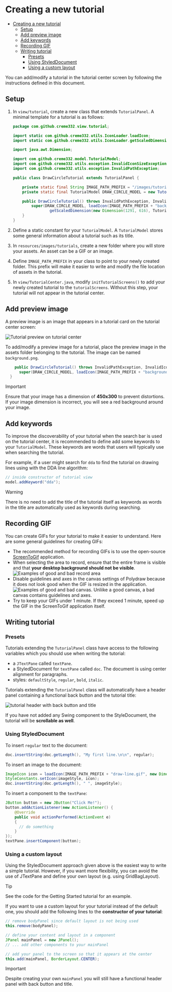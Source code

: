 # Creating a new tutorial

- [Creating a new tutorial](#creating-a-new-tutorial)
  - [Setup](#setup)
  - [Add preview image](#add-preview-image)
  - [Add keywords](#add-keywords)
  - [Recording GIF](#recording-gif)
  - [Writing tutorial](#writing-tutorial)
    - [Presets](#presets)
    - [Using StyledDocument](#using-styleddocument)
    - [Using a custom layout](#using-a-custom-layout)

You can add/modify a tutorial in the tutorial center screen by following the instructions defined in this document.

## Setup

1. In `view/tutorial`, create a new class that extends `TutorialPanel`. A minimal template for a tutorial is as follows:

   ```java
   package com.github.creme332.view.tutorial;

   import static com.github.creme332.utils.IconLoader.loadIcon;
   import static com.github.creme332.utils.IconLoader.getScaledDimension;

   import java.awt.Dimension;

   import com.github.creme332.model.TutorialModel;
   import com.github.creme332.utils.exception.InvalidIconSizeException;
   import com.github.creme332.utils.exception.InvalidPathException;

   public class DrawCircleTutorial extends TutorialPanel {

       private static final String IMAGE_PATH_PREFIX = "/images/tutorials/draw-circle/";
       private static final TutorialModel DRAW_CIRCLE_MODEL = new TutorialModel("Draw Circle");

       public DrawCircleTutorial() throws InvalidPathException, InvalidIconSizeException {
           super(DRAW_CIRCLE_MODEL, loadIcon(IMAGE_PATH_PREFIX + "background.png",
                   getScaledDimension(new Dimension(1291, 616), TutorialCard.IMAGE_DIMENSION)));
       }
   }
   ```

2. Define a static constant for your `TutorialModel`. A `TutorialModel` stores some general information about a tutorial such as its title.
3. In `resources/images/tutorials`, create a new folder where you will store your assets. An asset can be a GIF or an image.
4. Define `IMAGE_PATH_PREFIX` in your class to point to your newly created folder. This prefix will make it easier to write and modify the file location of assets in the tutorial.
5. In `view/TutorialCenter.java`, modify `initTutorialScreens()` to add your newly created tutorial to the `tutorialScreens`. Without this step, your tutorial will not appear in the tutorial center.

## Add preview image

A preview image is an image that appears in a tutorial card on the tutorial center screen:

![Tutorial preview on tutorial center](assets/tutorial-preview.png)

To add/modify a preview image for a tutorial, place the preview image in the assets folder belonging to the tutorial. The image can be named `background.png`.

  ```java
      public DrawCircleTutorial() throws InvalidPathException, InvalidIconSizeException {
        super(DRAW_CIRCLE_MODEL, loadIcon(IMAGE_PATH_PREFIX + "background.png", TutorialCard.IMAGE_DIMENSION));
    }
  ``` 

> [!IMPORTANT]
> Ensure that your image has a dimension of **450x300** to prevent distortions. If your image dimension is incorrect, you will see a red background around your image.

## Add keywords

To improve the discoverability of your tutorial when the search bar is used on the tutorial center, it is recommended to define add some keywords to your `TutorialModel`. These keywords are words that users will typically use when searching the tutorial.

For example, if a user might search for `dda` to find the tutorial on drawing lines using with the DDA line algorithm:

```java
// inside constructor of tutorial view
model.addKeyword("dda");
```

> [!WARNING]
> There is no need to add the title of the tutorial itself as keywords as words in the title are automatically used as keywords during searching. 

## Recording GIF

You can create GIFs for your tutorial to make it easier to understand. Here are some general guidelines for creating GIFs:
- The recommended method for recording GIFs is to use the open-source [ScreenToGif](https://www.screentogif.com/) application.
- When selecting the area to record, ensure that the entire frame is visible and that **your desktop background should not be visible**.
    ![Examples of good and bad record area](assets/good-vs-bad-record-area.png)
- Disable guidelines and axes in the canvas settings of Polydraw because it does not look good when the GIF is resized in the application.
    ![Examples of good and bad canvas. Unliike a good canvas, a bad canvas contains guidelines and axes.](assets/good-bad-canvas.png)
- Try to keep your GIFs under 1 minute. If they exceed 1 minute, speed up the GIF in the ScreenToGif application itself.

## Writing tutorial

### Presets

Tutorials extending the `TutorialPanel` class have access to the following variables which you should use when writing the tutorial:
- a `JTextPane` called `textPane`.
- a StyledDocument for `textPane` called `doc`. The document is using center alignment for paragraphs.
- styles: `defaultStyle`, `regular`, `bold`, `italic`.

Tutorials extending the `TutorialPanel` class will automatically have a header panel containing a functional back button and the tutorial title:

![tutorial header with back button and title](assets/tutorial-header.png)

If you have not added any Swing component to the StyleDocument, the tutorial will be **scrollable as well**.

### Using StyledDocument

To insert `regular` text to the document:

```java
doc.insertString(doc.getLength(), "My first line.\n\n", regular);
```

To insert an image to the document:

```java
ImageIcon icon = loadIcon(IMAGE_PATH_PREFIX + "draw-line.gif", new Dimension(1000, 593));
StyleConstants.setIcon(imageStyle, icon);
doc.insertString(doc.getLength(), " ", imageStyle);
```

To insert a component to the `textPane`:

```java
JButton button = new JButton("Click Me!"); 
button.addActionListener(new ActionListener() { 
    @Override
    public void actionPerformed(ActionEvent e) 
    { 
      // do something
    } 
}); 
textPane.insertComponent(button); 
```

### Using a custom layout

Using the StyledDocument approach given above is the easiest way to write a simple tutorial. However, if you want more flexibility, you can avoid the use of JTextPane and define your own layout (e.g. using GridBagLayout).

> [!TIP]
> See the code for the Getting Started tutorial for an example.

If you want to use a custom layout for your tutorial instead of the default one, you should add the following lines to the **constructor of your tutorial**:

```java
// remove bodyPanel since default layout is not being used
this.remove(bodyPanel);

// define your content and layout in a component
JPanel mainPanel = new JPanel();
// ... add other components to your mainPanel

// add your panel to the screen so that it appears at the center
this.add(mainPanel, BorderLayout.CENTER);
```


> [!IMPORTANT]
> Despite creating your own `mainPanel` you will still have a functional header panel with back button and title.